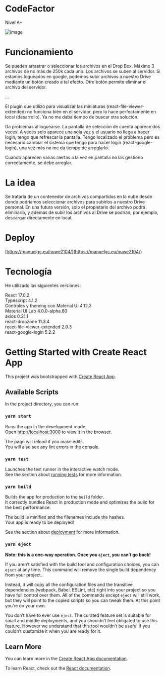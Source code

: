 # CodeFactor

Nivel A+

![image](https://user-images.githubusercontent.com/29376434/129470690-b3ffa0a5-4c55-4c92-a435-0664dc2657bd.png)

# Funcionamiento

Se pueden arrastrar o seleccionar los archivos en el Drop Box.
Máximo 3 archivos de no más de 250k cada uno.
Los archivos se suben al servidor.
Si estamos logueados en google, podemos subir archivos a nuestro Drive mediante un botón creado a tal efecto.
Otro botón permite eliminar el archivo del servidor.

...

El plugin que utilizo para visualizar las miniaturas (react-file-viewer-extended) no funciona bién en el servidor, pero lo hace perfectamente en local (desarrollo). Ya no me daba tiempo de buscar otra solución.

Da problemas al loguearse. La pantalla de selección de cuenta aparece dos veces. A veces solo aparece una sola vez y el usuario no llega a hacer login, tengo que refrescar la pantalla. Tengo localizado el problema pero es necesario cambiar el sistema que tengo para hacer login (react-google-login), una vez más no me da tiempo de arreglarlo. 

Cuando aparecen varias alertas a la vez en pantalla no las gestiono correctamente, se debe arreglar.

# La idea

Se trataría de un contenedor de archivos compartidos en la nube desde donde podríamos seleccionar archivos para subirlos a nuestro Drive personal.
En una futura versión, solo el propietario del archivo podrá eliminarlo, y ademas de subir los archivos al Drive se podrían, por ejemplo, descargar directamente en local.

# Deploy

[https://manuelgc.eu/nuwe2104/](https://manuelgc.eu/nuwe2104/)

# Tecnología

He utilizádo las siguientes versiones:

React 17.0.2<br>
Typescript 4.1.2<br>
Controles y theming con Material UI 4.12.3<br>
Material UI Lab 4.0.0-alpha.60<br>
axios 0.21.1<br>
react-dropzone 11.3.4<br>
react-file-viewer-extended 2.0.3<br>
react-google-login 5.2.2<br>

# Getting Started with Create React App

This project was bootstrapped with [Create React App](https://github.com/facebook/create-react-app).

## Available Scripts

In the project directory, you can run:

### `yarn start`

Runs the app in the development mode.\
Open [http://localhost:3000](http://localhost:3000) to view it in the browser.

The page will reload if you make edits.\
You will also see any lint errors in the console.

### `yarn test`

Launches the test runner in the interactive watch mode.\
See the section about [running tests](https://facebook.github.io/create-react-app/docs/running-tests) for more information.

### `yarn build`

Builds the app for production to the `build` folder.\
It correctly bundles React in production mode and optimizes the build for the best performance.

The build is minified and the filenames include the hashes.\
Your app is ready to be deployed!

See the section about [deployment](https://facebook.github.io/create-react-app/docs/deployment) for more information.

### `yarn eject`

**Note: this is a one-way operation. Once you `eject`, you can’t go back!**

If you aren’t satisfied with the build tool and configuration choices, you can `eject` at any time. This command will remove the single build dependency from your project.

Instead, it will copy all the configuration files and the transitive dependencies (webpack, Babel, ESLint, etc) right into your project so you have full control over them. All of the commands except `eject` will still work, but they will point to the copied scripts so you can tweak them. At this point you’re on your own.

You don’t have to ever use `eject`. The curated feature set is suitable for small and middle deployments, and you shouldn’t feel obligated to use this feature. However we understand that this tool wouldn’t be useful if you couldn’t customize it when you are ready for it.

## Learn More

You can learn more in the [Create React App documentation](https://facebook.github.io/create-react-app/docs/getting-started).

To learn React, check out the [React documentation](https://reactjs.org/).
